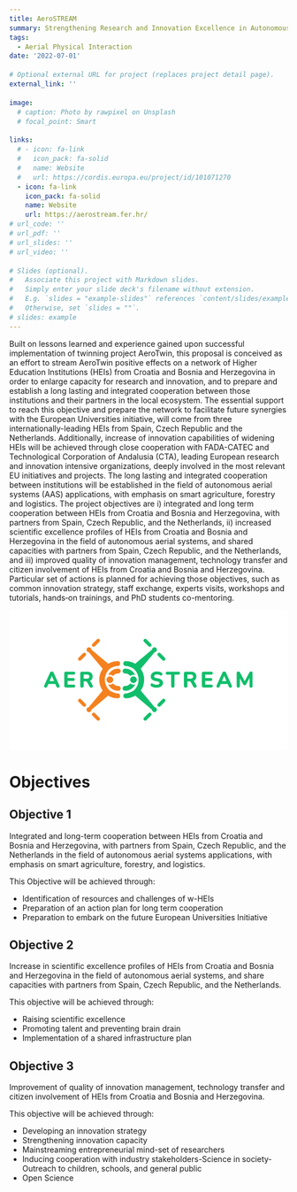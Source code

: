 ```yaml
---
title: AeroSTREAM
summary: Strengthening Research and Innovation Excellence in Autonomous Aerial Systems
tags:
  - Aerial Physical Interaction
date: '2022-07-01'

# Optional external URL for project (replaces project detail page).
external_link: ''

image:
  # caption: Photo by rawpixel on Unsplash
  # focal_point: Smart

links:
  # - icon: fa-link
  #   icon_pack: fa-solid
  #   name: Website
  #   url: https://cordis.europa.eu/project/id/101071270
  - icon: fa-link
    icon_pack: fa-solid
    name: Website
    url: https://aerostream.fer.hr/
# url_code: ''
# url_pdf: ''
# url_slides: ''
# url_video: ''

# Slides (optional).
#   Associate this project with Markdown slides.
#   Simply enter your slide deck's filename without extension.
#   E.g. `slides = "example-slides"` references `content/slides/example-slides.md`.
#   Otherwise, set `slides = ""`.
# slides: example
---
```

Built on lessons learned and experience gained upon successful implementation of twinning project AeroTwin, this proposal is conceived as an effort to stream AeroTwin positive effects on a network of Higher Education Institutions (HEIs) from Croatia and Bosnia and Herzegovina in order to enlarge capacity for research and innovation, and to prepare and establish a long lasting and integrated cooperation between those institutions and their partners in the local ecosystem. The essential support to reach this objective and prepare the network to facilitate future synergies with the European Universities initiative, will come from three internationally-leading HEIs from Spain, Czech Republic and the Netherlands. Additionally, increase of innovation capabilities of widening HEIs will be achieved through close cooperation with FADA-CATEC and Technological Corporation of Andalusia (CTA), leading European research and innovation intensive organizations, deeply involved in the most relevant EU initiatives and projects. The long lasting and integrated cooperation between institutions will be established in the field of autonomous aerial systems (AAS) applications, with emphasis on smart agriculture, forestry and logistics. The project objectives are i) integrated and long term cooperation between HEIs from Croatia and Bosnia and Herzegovina, with partners from Spain, Czech Republic, and the Netherlands, ii) increased scientific excellence profiles of HEIs from Croatia and Bosnia and Herzegovina in the field of autonomous aerial systems, and shared capacities with partners from Spain, Czech Republic, and the Netherlands, and iii) improved quality of innovation management, technology transfer and citizen involvement of HEIs from Croatia and Bosnia and Herzegovina. Particular set of actions is planned for achieving those objectives, such as common innovation strategy, staff exchange, experts visits, workshops and tutorials, hands‐on trainings, and PhD students co-mentoring.

![alt text](featured.png)

# **Objectives**

## **Objective 1**

Integrated and long-term cooperation between HEIs from Croatia and Bosnia and Herzegovina, with partners from Spain, Czech Republic, and the Netherlands in the field of autonomous aerial systems applications, with emphasis on smart agriculture, forestry, and logistics.

This Objective will be achieved through:

- Identification of resources and challenges of w-HEIs
- Preparation of an action plan for long term cooperation
- Preparation to embark on the future European Universities Initiative 

## **Objective 2** 

Increase in scientific excellence profiles of HEIs from Croatia and Bosnia and Herzegovina in the field of autonomous aerial systems, and share capacities with partners from Spain, Czech Republic, and the Netherlands.

This objective will be achieved through:

- Raising scientific excellence
- Promoting talent and preventing brain drain
- Implementation of a shared infrastructure plan 

## **Objective 3** 

Improvement of quality of innovation management, technology transfer and citizen involvement of HEIs from Croatia and Bosnia and Herzegovina.

This objective will be achieved through:

- Developing an innovation strategy
- Strengthening innovation capacity
- Mainstreaming entrepreneurial mind-set of researchers
- Inducing cooperation with industry stakeholders-Science in society-Outreach to children, schools, and general public
- Open Science 

